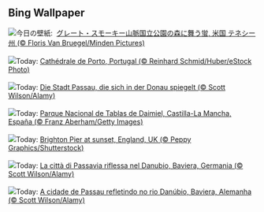 ## Bing Wallpaper
![](https://www.bing.com/th?id=OHR.SmokyFireflies_JA-JP1430941774_UHD.jpg&w=1000)今日の壁紙: &nbsp;[グレート・スモーキー山脈国立公園の森に舞う蛍, 米国 テネシー州 (© Floris Van Bruegel/Minden Pictures)](https://www.bing.com/th?id=OHR.SmokyFireflies_JA-JP1430941774_UHD.jpg)
<br><br/>
![](https://www.bing.com/th?id=OHR.PortugalDay_FR-FR4102767310_UHD.jpg&w=1000)Today: [Cathédrale de Porto, Portugal (© Reinhard Schmid/Huber/eStock Photo)](https://www.bing.com/th?id=OHR.PortugalDay_FR-FR4102767310_UHD.jpg)
<br><br/>
![](https://www.bing.com/th?id=OHR.PassauSunsetJune_DE-DE9305502094_UHD.jpg&w=1000)Today: [Die Stadt Passau, die sich in der Donau spiegelt (© Scott Wilson/Alamy)](https://www.bing.com/th?id=OHR.PassauSunsetJune_DE-DE9305502094_UHD.jpg)
<br><br/>
![](https://www.bing.com/th?id=OHR.TablasDeDaimiel_ES-ES1986401744_UHD.jpg&w=1000)Today: [Parque Nacional de Tablas de Daimiel, Castilla-La Mancha, España (© Franz Aberham/Getty Images)](https://www.bing.com/th?id=OHR.TablasDeDaimiel_ES-ES1986401744_UHD.jpg)
<br><br/>
![](https://www.bing.com/th?id=OHR.BrightonPalacePier_EN-GB0672120721_UHD.jpg&w=1000)Today: [Brighton Pier at sunset, England, UK (© Peppy Graphics/Shutterstock)](https://www.bing.com/th?id=OHR.BrightonPalacePier_EN-GB0672120721_UHD.jpg)
<br><br/>
![](https://www.bing.com/th?id=OHR.PassauSunsetJune_IT-IT1818534343_UHD.jpg&w=1000)Today: [La città di Passavia riflessa nel Danubio, Baviera, Germania (© Scott Wilson/Alamy)](https://www.bing.com/th?id=OHR.PassauSunsetJune_IT-IT1818534343_UHD.jpg)
<br><br/>
![](https://www.bing.com/th?id=OHR.PassauSunsetJune_PT-BR1202861779_UHD.jpg&w=1000)Today: [A cidade de Passau refletindo no rio Danúbio, Baviera, Alemanha (© Scott Wilson/Alamy)](https://www.bing.com/th?id=OHR.PassauSunsetJune_PT-BR1202861779_UHD.jpg)
<br><br/>
